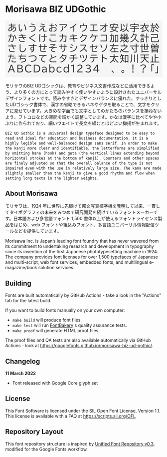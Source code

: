 # Morisawa BIZ UDGothic

![UDgothic](documentation/header.png)

<!--[![][Fontbakery]](https://googlefonts.github.io/morisawa-biz-ud-gothic/fontbakery/fontbakery-report.html)
[![][Universal]](https://googlefonts.github.io/morisawa-biz-ud-gothic/fontbakery/fontbakery-report.html)
[![][GF Profile]](https://googlefonts.github.io/morisawa-biz-ud-gothic/fontbakery/fontbakery-report.html)
[![][Outline Correctness]](https://googlefonts.github.io/morisawa-biz-ud-gothic/fontbakery/fontbakery-report.html)
[![][Shaping]](https://googlefonts.github.io/morisawa-biz-ud-gothic/fontbakery/fontbakery-report.html)

[Fontbakery]: https://img.shields.io/endpoint?url=https%3A%2F%2Fraw.githubusercontent.com%2Fgooglefonts%2Fmorisawa-biz-ud-gothic%2Fgh-pages%2Fbadges%2Foverall.json
[GF Profile]: https://img.shields.io/endpoint?url=https%3A%2F%2Fraw.githubusercontent.com%2Fgooglefonts%2Fmorisawa-biz-ud-gothic%2Fgh-pages%2Fbadges%2FGoogleFonts.json
[Outline Correctness]: https://img.shields.io/endpoint?url=https%3A%2F%2Fraw.githubusercontent.com%2Fgooglefonts%2Fmorisawa-biz-ud-gothic%2Fgh-pages%2Fbadges%2FOutlineCorrectnessChecks.json
[Shaping]: https://img.shields.io/endpoint?url=https%3A%2F%2Fraw.githubusercontent.com%2Fgooglefonts%2Fmorisawa-biz-ud-gothic%2Fgh-pages%2Fbadges%2FShapingChecks.json
[Universal]: https://img.shields.io/endpoint?url=https%3A%2F%2Fraw.githubusercontent.com%2Fgooglefonts%2Fmorisawa-biz-ud-gothic%2Fgh-pages%2Fbadges%2FUniversal.json
-->
  モリサワのBIZ UDゴシックは、教育やビジネス文書作成などに活用できるよう、より多くの方にとって読みやすく使いやすいように設計されたユニバーサルデザインフォントです。読みやすさとデザインバランスに優れた、すっきりとしたUDゴシック書体で、漢字の省略できるハネやゲタを取ることで、文字をクリアに見せています。大きめな字面でも文字としてのかたちのバランスを損ねないよう、フトコロなどの空間を細かく調整しています。かなは漢字に比べてやや小ぶりに作られており、細いウエイトで長文を組むとほどよい抑揚が生まれます。

    BIZ UD Gothic is a universal design typeface designed to be easy to read and ideal for education and business documentation. It is a highly legible and well-balanced design sans serif. In order to make the kanji more clear and identifiable, the letterforms are simplified by omitting hane (hook) and geta (the vertical lines extending beyond horizontal strokes at the bottom of kanji). Counters and other spaces are finely adjusted so that the overall balance of the type is not impaired even with the use in relatively large size. The kana are made slightly smaller than the kanji to give a good rhythm and flow when setting long texts in the lighter weights.


## About Morisawa

モリサワは、1924 年に世界に先駆けて邦文写真植字機を発明して以来、一貫してタイポグラフィの未来をみつめて研究開発を続けているフォントメーカーです。日本語および多言語フォント 1,500 書体以上が使えるフォントライセンス製品をはじめ、web フォントや組込みフォント、多言語ユニバーサル情報配信ツールなどを提供しています。

Morisawa Inc. is Japan’s leading font foundry that has never wavered from its commitment to undertaking research and development in typography since its invention of the first Japanese phototypesetting machine in 1924. The company provides font licenses for over 1,500 typefaces of Japanese and multi-script, web font services, embedded fonts, and multilingual e-magazine/book solution services.


## Building

Fonts are built automatically by GitHub Actions - take a look in the "Actions" tab for the latest build.

If you want to build fonts manually on your own computer:

* `make build` will produce font files.
* `make test` will run [FontBakery](https://github.com/googlefonts/fontbakery)'s quality assurance tests.
* `make proof` will generate HTML proof files.

The proof files and QA tests are also available automatically via GitHub Actions - look at https://googlefonts.github.io/morisawa-biz-ud-gothic/.

## Changelog

**11 March 2022**
- Font released with Google Core glyph set

## License

This Font Software is licensed under the SIL Open Font License, Version 1.1.
This license is available with a FAQ at
https://scripts.sil.org/OFL

## Repository Layout

This font repository structure is inspired by [Unified Font Repository v0.3](https://github.com/unified-font-repository/Unified-Font-Repository), modified for the Google Fonts workflow.
